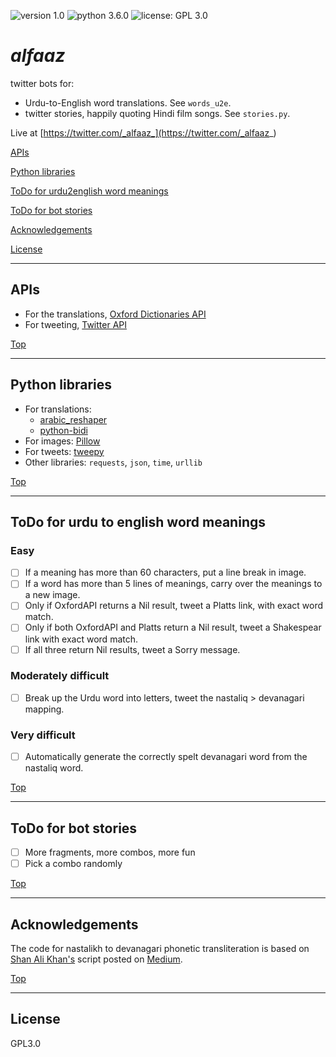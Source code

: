 ![version 1.0](https://img.shields.io/badge/version-1.0-green.svg)  ![python 3.6.0](https://img.shields.io/badge/python-3.6.0-blue.svg)  ![license: GPL 3.0](https://img.shields.io/badge/license-GPL%203.0-lightgrey.svg)  

# _alfaaz_

twitter bots for:

- Urdu-to-English word translations. See `words_u2e`.
- twitter stories, happily quoting Hindi film songs. See `stories.py`.

Live at [https://twitter.com/_alfaaz_](https://twitter.com/_alfaaz_)

  [APIs](#apis)
  
  [Python libraries](#python-libraries)
  
  [ToDo for urdu2english word meanings](#todo-for-urdu-to-english-word-meanings)
  
  [ToDo for bot stories](#todo-for-bot-stories)
  
  [Acknowledgements](#acknowledgements)
  
  [License](#license)

<hr/>

## APIs

- For the translations, [Oxford Dictionaries API](https://developer.oxforddictionaries.com/documentation)
- For tweeting, [Twitter API](https://dev.twitter.com/rest/public)

[Top](#alfaaz)
<hr/>

## Python libraries

- For translations:
  - [arabic_reshaper](http://mpcabd.xyz/python-arabic-text-reshaper/)
  - [python-bidi](https://pypi.python.org/pypi/python-bidi)
- For images: [Pillow](https://pypi.python.org/pypi/Pillow/)
- For tweets: [tweepy](http://docs.tweepy.org/en/v3.5.0/index.html)
- Other libraries: `requests`, `json`, `time`, `urllib` 

[Top](#alfaaz)
<hr/>

## ToDo for urdu to english word meanings

### Easy

- [ ] If a meaning has more than 60 characters, put a line break in image.
- [ ] If a word has more than 5 lines of meanings, carry over the meanings to a new image.
- [ ] Only if OxfordAPI returns a Nil result, tweet a Platts link, with exact word match.
- [ ] Only if both OxfordAPI and Platts return a Nil result, tweet a Shakespear link with exact word match.
- [ ] If all three return Nil results, tweet a Sorry message.

### Moderately difficult

- [ ] Break up the Urdu word into letters, tweet the nastaliq > devanagari mapping.

### Very difficult

- [ ] Automatically generate the correctly spelt devanagari word from the nastaliq word.

[Top](#alfaaz)
<hr/>

## ToDo for bot stories

- [ ] More fragments, more combos, more fun
- [ ] Pick a combo randomly

[Top](#alfaaz)
<hr/>

## Acknowledgements

The code for nastalikh to devanagari phonetic transliteration is based on [Shan Ali Khan's](https://twitter.com/itsShanKhan) script posted on [Medium](https://medium.com/@itsShanKhan/transliterate-urdu-to-roman-urdu-in-python-614953b1a4d5).

[Top](#alfaaz)
<hr/>

## License

GPL3.0
